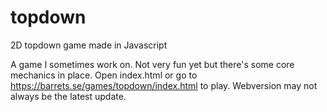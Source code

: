 # topdown
2D topdown game made in Javascript

A game I sometimes work on. Not very fun yet but there's some core mechanics in place. Open index.html or go to https://barrets.se/games/topdown/index.html to play. Webversion may not always be the latest update.
